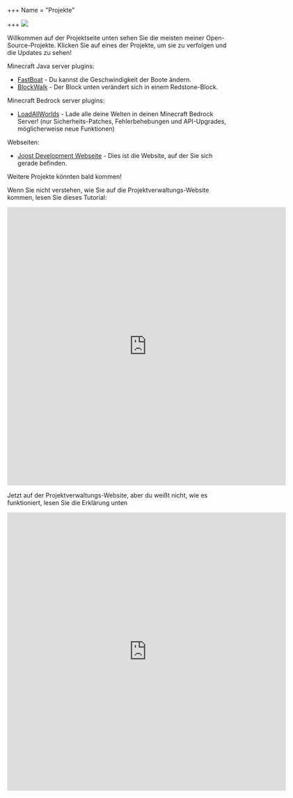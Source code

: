 +++ 
Name = "Projekte"

+++ 
![](/uploads/project-363266_1920.jpg)

Willkommen auf der Projektseite unten sehen Sie die meisten meiner Open-Source-Projekte. Klicken Sie auf eines der Projekte, um sie zu verfolgen und die Updates zu sehen!

Minecraft Java server plugins:

* [FastBoat](https://projectmanager.joost.systems/agiles/131-7/current "Go to the project management website of the FastBoat plugin. ") - Du kannst die Geschwindigkeit der Boote ändern.
* [BlockWalk](https://projectmanager.joost.systems/agiles/131-6/current "Go to the project management page of the BlockWalk plugin.") - Der Block unten verändert sich in einem Redstone-Block.

Minecraft Bedrock server plugins:

* [LoadAllWorlds](https://projectmanager.joost.systems/agiles/131-5/current "Go to the project management website of the LoadAllWorlds plugin. ") - Lade alle deine Welten in deinen Minecraft Bedrock Server! (nur Sicherheits-Patches, Fehlerbehebungen und API-Upgrades, möglicherweise neue Funktionen)

Webseiten:

* [Joost Development Webseite](https://projectmanager.joost.systems/agiles/131-3/current "Go to the project management website of the Joost Development website. ") - Dies ist die Website, auf der Sie sich gerade befinden.

Weitere Projekte könnten bald kommen!

Wenn Sie nicht verstehen, wie Sie auf die Projektverwaltungs-Website kommen, lesen Sie dieses Tutorial:

<iframe src="https://scribehow.com/embed/Joost_Workflow_German__u5xN6zpVTkqPbJuQITt07g?as=scrollable&skipIntro=true" width="640" height="640" allowfullscreen frameborder="0"></iframe>

Jetzt auf der Projektverwaltungs-Website, aber du weißt nicht, wie es funktioniert, lesen Sie die Erklärung unten

<iframe src="https://scribehow.com/embed/Joost_Workflow_German_2__nGAErq-LT_KkF1x2vt5rzg?skipIntro=true&as=scrollable" width="640" height="640" allowfullscreen frameborder="0"></iframe>